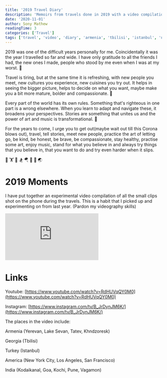 ```yaml
---
title: '2019 Travel Diary'
description: 'Memoirs from travels done in 2019 with a video compilation covering the countries Armenia, Georgia, Turkey, USA and India.'
date: '2020-11-01'
author: Sony Mathew
readingTime: 3
categories: ['Travel']
tags: ['travel', 'video', 'diary', 'armenia', 'tbilisi', 'istanbul', 'nyc']
---
```


2019 was one of the difficult years personally for me. Coincidentally it was the year I travelled so far and wide. I have only gratitude to all the friends I had, the new ones I made, people who stood by me even when I was at my worst. 🙏   

Travel is tiring, but at the same time it is refreshing, with new people you meet, new cultures you experience, new cuisines you try out. It helps in seeing the bigger picture, helps to decide on what you want, maybe make you a bit more mature, bolder and compassionate. 🌌   

Every part of the world has its own rules. Something that's righteous in one part is a wrong elsewhere. When you learn to adapt and navigate these, it broadens your perspectives. Stories are something that unites us and the power of art and music is transformational. 💫   

For the years to come, I urge you to get out(maybe wait out till this Corona blows out), travel, tell stories, meet new people, practice the art of letting go, be kind, be honest, be brave, be compassionate, stay healthy, practise some art, enjoy music, stand for what you believe in and always try things that you believe in, that you want to do and try even harder when it slips.   

🤸 🏋️ 🚣 🏂 🪂 🧗 🌌 🌏 

# 2019 Moments

I have put together an experimental video compilation of all the small clips shot on the phone during the travels. This is a habit that I picked up and experimenting on from last year. (Pardon my videography skills)

<iframe class="youtube" src="https://www.youtube.com/embed/RdHUVqQY0M0" frameborder="0" allow="accelerometer; autoplay; clipboard-write; encrypted-media; gyroscope; picture-in-picture" allowfullscreen></iframe>
<br/>

# Links

Youtube: [https://www.youtube.com/watch?v=RdHUVqQY0M0](https://www.youtube.com/watch?v=RdHUVqQY0M0)

Instagram: [https://www.instagram.com/tv/B_JrDynJM6K/](https://www.instagram.com/tv/B_JrDynJM6K/)

The places in the video include:

Armenia (Yerevan, Lake Sevan, Tatev, Khndzoresk)

Georgia (Tbilisi)

Turkey (Istanbul)

America (New York City, Los Angeles, San Francisco)

India (Kodaikanal, Goa, Kochi, Pune, Vagamon)
